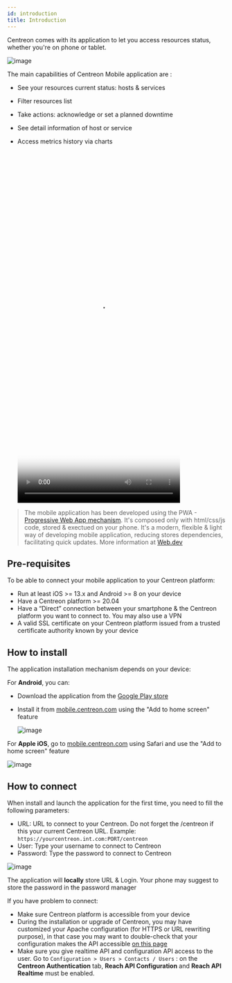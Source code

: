 ```yaml
---
id: introduction
title: Introduction
---
```


Centreon comes with its application to let you access resources status, whether you're on phone or tablet.

  ![image](../assets/mobile/mobile-app-screens.png)

The main capabilities of Centreon Mobile application are :

- See your resources current status: hosts & services
- Filter resources list
- Take actions: acknowledge or set a planned downtime
- See detail information of host or service
- Access metrics history via charts

  <video width="375" height="812" controls="true" allowfullscreen="true" poster="../assets/mobile/mobile-login.png">
    <source src="../assets/mobile/mobile-demo.mp4" type="video/mp4"/>
  </video>

> The mobile application has been developed using the
> PWA - [Progressive Web App mechanism](https://en.wikipedia.org/wiki/Progressive_web_application).
> It's composed only with html/css/js code, stored & exectued on your phone. It's a modern, flexible &
> light way of developing mobile application, reducing stores dependencies, facilitating quick updates.
> More information at [Web.dev](https://web.dev/what-are-pwas/)

## Pre-requisites

To be able to connect your mobile application to your Centreon platform:

- Run at least iOS >= 13.x and Android >= 8 on your device
- Have a Centreon platform >= 20.04
- Have a “Direct” connection between your smartphone & the Centreon platform you want to connect to. You may also use a VPN
- A valid SSL certificate on your Centreon platform issued from a trusted certificate authority known by your device

## How to install

The application installation mechanism depends on your device:

<!--DOCUSAURUS_CODE_TABS-->
<!-- Android -->

For **Android**, you can:

 - Download the application from the [Google Play store](https://play.google.com/store/apps/details?id=com.centreon.mobileapp)
 - Install it from [mobile.centreon.com](https://mobile.centreon.com/) using the "Add to home screen" feature

    ![image](../assets/mobile/andoid-add-to-home-screen.png)

<!-- Apple/iOS -->

For **Apple iOS**, go to [mobile.centreon.com](https://mobile.centreon.com/) using Safari and use the
"Add to home screen" feature

![image](../assets/mobile/ios-add-to-home-screen.png)

<!--END_DOCUSAURUS_CODE_TABS-->

## How to connect

When install and launch the application for the first time, you need to fill the following parameters:

- URL: URL to connect to your Centreon. Do not forget the /centreon if this your current Centreon URL. Example: `https://yourcentreon.int.com:PORT/centreon`
- User: Type your username to connect to Centreon
- Password: Type the password to connect to Centreon

![image](../assets/mobile/mobile-login.png)

The application will **locally** store URL & Login.
Your phone may suggest to store the password in the password manager

If you have problem to connect:

- Make sure Centreon platform is accessible from your device
- During the installation or upgrade of Centreon, you may have customized your Apache configuration (for HTTPS or URL rewriting purpose), in that case
you may want to double-check that your configuration makes the API accessible [on this page](../upgrade/upgrade-from-19-10#configure-apache-api-access)
- Make sure you give realtime API and configuration API access to the user. Go to
`Configuration > Users > Contacts / Users` : on the **Centreon Authentication** tab, **Reach API Configuration** and **Reach API Realtime** must be enabled.